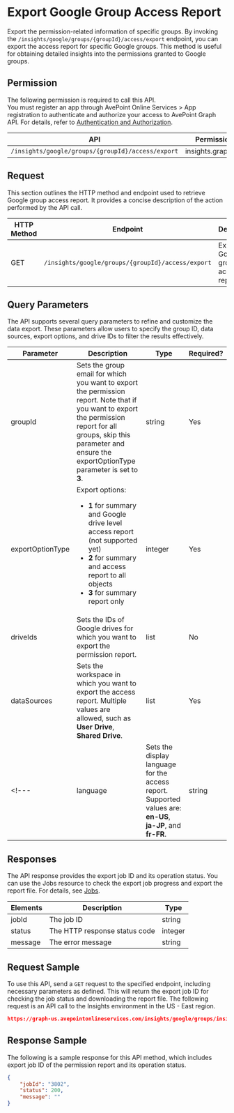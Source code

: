 # Export Google Group Access Report

Export the permission-related information of specific groups. By invoking the `/insights/google/groups/{groupId}/access/export` endpoint, you can export the access report for specific Google groups. This method is useful for obtaining detailed insights into the permissions granted to Google groups. 

## Permission 

The following permission is required to call this API.  
You must register an app through AvePoint Online Services > App registration to authenticate and authorize your access to AvePoint Graph API. For details, refer to [Authentication and Authorization](https://learn.avepoint.com/docs/Use-AvePoint-Graph-API.html#authentication-and-authorization).

| API     | Permission required | 
|-------------------|---------------|
| `/insights/google/groups/{groupId}/access/export` |insights.graph.readwrite.all   |

## Request 

This section outlines the HTTP method and endpoint used to retrieve Google group access report. It provides a concise description of the action performed by the API call. 

| HTTP Method | Endpoint | Description |
| --- | --- | --- |
| GET | `/insights/google/groups/{groupId}/access/export` | Exports the Google group access report. |


## Query Parameters

The API supports several query parameters to refine and customize the data export. These parameters allow users to specify the group ID, data sources, export options, and drive IDs to filter the results effectively.


| Parameter        | Description     | Type    | Required? |
|------------------|----------------|---------|-----------|
| groupId          | Sets the group email for which you want to export the permission report. Note that if you want to export the permission report for all groups, skip this parameter and ensure the exportOptionType parameter is set to **3**. | string  | Yes       |
| exportOptionType | Export options: <ul><li>**1** for summary and Google drive level access report (not supported yet)</li><li> **2** for summary and access report to all objects</li><li> **3** for summary report only</li> | integer | Yes        |
| driveIds         | Sets the IDs of Google drives for which you want to export the permission report.                             | list   | No        |
| dataSources      | Sets the workspace in which you want to export the access report. Multiple values are allowed, such as **User Drive**, **Shared Drive**.          | list   | Yes        |
<!---| language | Sets the display language for the access report. Supported values are: **en-US**, **ja-JP**, and **fr-FR**. | string | No --->


[languages + data source rewrite]: #

## Responses

The API response provides the export job ID and its operation status. You can use the Jobs resource to check the export job progress and export the report file. For details, see [Jobs](../exportJobs/exportJobFile.md).

| Elements | Description                                      | Type    |
|----------|--------------------------------------------------|---------|
| jobId    | The job ID                                       | string  |
| status   | The HTTP response status code                    | integer |
| message  | The error message                                | string  |


## Request Sample

To use this API, send a `GET` request to the specified endpoint, including necessary parameters as defined. This will return the export job ID for checking the job status and downloading the report file. The following request is an API call to the Insights environment in the US - East region. 

```json
https://graph-us.avepointonlineservices.com/insights/google/groups/insightgroup***dev@avepoint*****.com/access/export?exportOptionType=2&driveIds=0AGS***TS_s2****PVA&dataSources=shared%20drive
```


## Response Sample  

The following is a sample response for this API method, which includes export job ID of the permission report and its operation status. 

```json
{
    "jobId": "3802",
    "status": 200,
    "message": ""
}